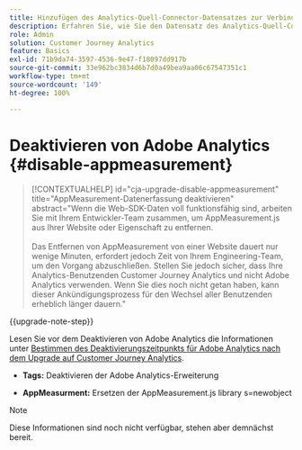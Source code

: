 ```yaml
---
title: Hinzufügen des Analytics-Quell-Connector-Datensatzes zur Verbindung
description: Erfahren Sie, wie Sie den Datensatz des Analytics-Quell-Connectors zur Verbindung hinzufügen
role: Admin
solution: Customer Journey Analytics
feature: Basics
exl-id: 71b9da74-3597-4536-9e47-f18097dd917b
source-git-commit: 33e962bc3834d6b7d0a49bea9aa06c67547351c1
workflow-type: tm+mt
source-wordcount: '149'
ht-degree: 100%

---
```


# Deaktivieren von Adobe Analytics {#disable-appmeasurement}

<!-- markdownlint-disable MD034 -->

>[!CONTEXTUALHELP]
>id="cja-upgrade-disable-appmeasurement"
>title="AppMeasurement-Datenerfassung deaktivieren"
>abstract="Wenn die Web-SDK-Daten voll funktionsfähig sind, arbeiten Sie mit Ihrem Entwickler-Team zusammen, um AppMeasurement.js aus Ihrer Website oder Eigenschaft zu entfernen.<br><br>Das Entfernen von AppMeasurement von einer Website dauert nur wenige Minuten, erfordert jedoch Zeit von Ihrem Engineering-Team, um den Vorgang abzuschließen. Stellen Sie jedoch sicher, dass Ihre Analytics-Benutzenden Customer Journey Analytics und nicht Adobe Analytics verwenden. Wenn Sie dies noch nicht getan haben, kann dieser Ankündigungsprozess für den Wechsel aller Benutzenden erheblich länger dauern."

<!-- markdownlint-enable MD034 -->

{{upgrade-note-step}}

Lesen Sie vor dem Deaktivieren von Adobe Analytics die Informationen unter [Bestimmen des Deaktivierungszeitpunkts für Adobe Analytics nach dem Upgrade auf Customer Journey Analytics](/help/getting-started/cja-upgrade/cja-upgrade-fully-move.md).

* **Tags:** Deaktivieren der Adobe Analytics-Erweiterung

* **AppMeasurment:** Ersetzen der AppMeasurement.js library s=newobject

>[!NOTE]
>
>Diese Informationen sind noch nicht verfügbar, stehen aber demnächst bereit.

